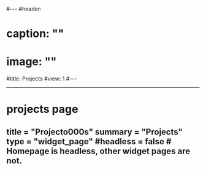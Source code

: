 #---
#header:
#  caption: ""
#  image: ""
#title: Projects
#view: 1
#---

---
# projects page
title = "Projecto000s"
summary = "Projects"
type = "widget_page"
#headless = false  # Homepage is headless, other widget pages are not.
---
